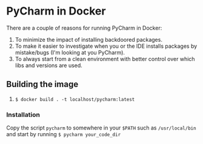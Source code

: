 PyCharm in Docker
=================

There are a couple of reasons for running PyCharm in Docker:
1) To minimize the impact of installing backdoored packages.
2) To make it easier to investigate when you or the IDE installs packages by mistake/bugs (I'm looking at you PyCharm).
3) To always start from a clean environment with better control over which libs and versions are used.

Building the image
-------------------------

1. `$ docker build . -t localhost/pycharm:latest`

### Installation 
Copy the script `pycharm` to somewhere in your `$PATH` such as `/usr/local/bin` and start by running `$ pycharm your_code_dir`
